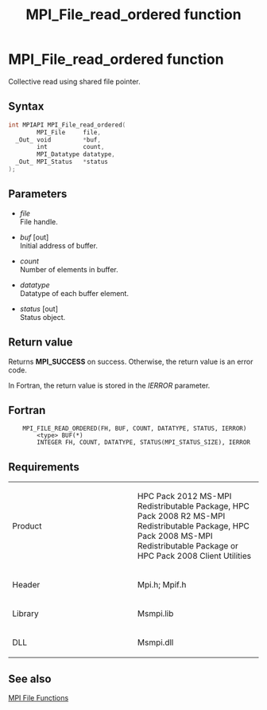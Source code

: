 ﻿---
title: MPI_File_read_ordered function
TOCTitle: MPI_File_read_ordered function
ms:assetid: e4117d21-06ba-4ae6-8f9e-f5bb62b21879
ms:mtpsurl: https://msdn.microsoft.com/en-us/library/Dn473348(v=VS.85)
ms:contentKeyID: 59360884
ms.date: 03/28/2018
mtps_version: v=VS.85
f1_keywords:
- MPI_FILE_READ_ORDERED
- mpif/MPI_File_read_ordered
- mpi/MPI_FILE_READ_ORDERED
dev_langs:
- C++
- C
---

# MPI\_File\_read\_ordered function

Collective read using shared file pointer.

## Syntax

``` c++
int MPIAPI MPI_File_read_ordered(
        MPI_File     file,
  _Out_ void         *buf,
        int          count,
        MPI_Datatype datatype,
  _Out_ MPI_Status   *status
);
```

## Parameters

  - *file*  
    File handle.

  - *buf* \[out\]  
    Initial address of buffer.

  - *count*  
    Number of elements in buffer.

  - *datatype*  
    Datatype of each buffer element.

  - *status* \[out\]  
    Status object.

## Return value

Returns **MPI\_SUCCESS** on success. Otherwise, the return value is an error code.

In Fortran, the return value is stored in the *IERROR* parameter.

## Fortran

``` FORTRAN
    MPI_FILE_READ_ORDERED(FH, BUF, COUNT, DATATYPE, STATUS, IERROR)
        <type> BUF(*)
        INTEGER FH, COUNT, DATATYPE, STATUS(MPI_STATUS_SIZE), IERROR
```

## Requirements

<table>
<colgroup>
<col style="width: 50%" />
<col style="width: 50%" />
</colgroup>
<tbody>
<tr class="odd">
<td><p>Product</p></td>
<td><p>HPC Pack 2012 MS-MPI Redistributable Package, HPC Pack 2008 R2 MS-MPI Redistributable Package, HPC Pack 2008 MS-MPI Redistributable Package or HPC Pack 2008 Client Utilities</p></td>
</tr>
<tr class="even">
<td><p>Header</p></td>
<td>Mpi.h;
Mpif.h</td>
</tr>
<tr class="odd">
<td><p>Library</p></td>
<td>Msmpi.lib</td>
</tr>
<tr class="even">
<td><p>DLL</p></td>
<td>Msmpi.dll</td>
</tr>
</tbody>
</table>


## See also

[MPI File Functions](mpi-file-functions.md)

